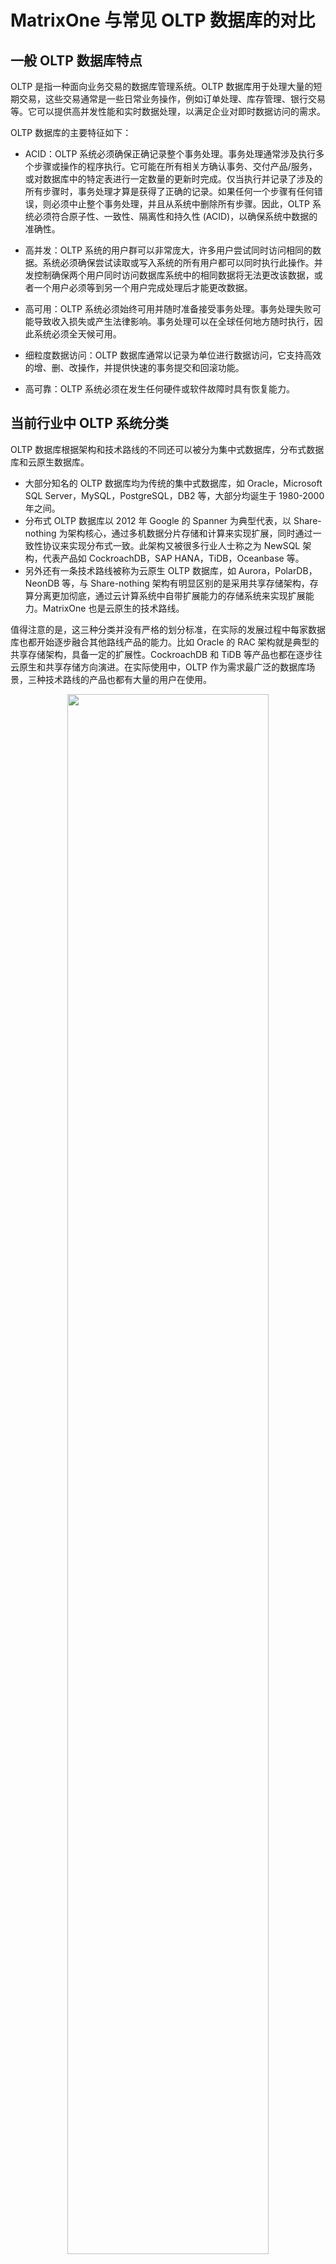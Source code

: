 # MatrixOne 与常见 OLTP 数据库的对比

## 一般 OLTP 数据库特点

OLTP 是指一种面向业务交易的数据库管理系统。OLTP 数据库用于处理大量的短期交易，这些交易通常是一些日常业务操作，例如订单处理、库存管理、银行交易等。它可以提供高并发性能和实时数据处理，以满足企业对即时数据访问的需求。

OLTP 数据库的主要特征如下：

- ACID：OLTP 系统必须确保正确记录整个事务处理。事务处理通常涉及执行多个步骤或操作的程序执行。它可能在所有相关方确认事务、交付产品/服务，或对数据库中的特定表进行一定数量的更新时完成。仅当执行并记录了涉及的所有步骤时，事务处理才算是获得了正确的记录。如果任何一个步骤有任何错误，则必须中止整个事务处理，并且从系统中删除所有步骤。因此，OLTP 系统必须符合原子性、一致性、隔离性和持久性 (ACID)，以确保系统中数据的准确性。
- 高并发：OLTP 系统的用户群可以非常庞大，许多用户尝试同时访问相同的数据。系统必须确保尝试读取或写入系统的所有用户都可以同时执行此操作。并发控制确保两个用户同时访问数据库系统中的相同数据将无法更改该数据，或者一个用户必须等到另一个用户完成处理后才能更改数据。
- 高可用：OLTP 系统必须始终可用并随时准备接受事务处理。事务处理失败可能导致收入损失或产生法律影响。事务处理可以在全球任何地方随时执行，因此系统必须全天候可用。
- 细粒度数据访问：OLTP 数据库通常以记录为单位进行数据访问，它支持高效的增、删、改操作，并提供快速的事务提交和回滚功能。

- 高可靠：OLTP 系统必须在发生任何硬件或软件故障时具有恢复能力。

## 当前行业中 OLTP 系统分类

OLTP 数据库根据架构和技术路线的不同还可以被分为集中式数据库，分布式数据库和云原生数据库。

* 大部分知名的 OLTP 数据库均为传统的集中式数据库，如 Oracle，Microsoft SQL Server，MySQL，PostgreSQL，DB2 等，大部分均诞生于 1980-2000 年之间。
* 分布式 OLTP 数据库以 2012 年 Google 的 Spanner 为典型代表，以 Share-nothing 为架构核心，通过多机数据分片存储和计算来实现扩展，同时通过一致性协议来实现分布式一致。此架构又被很多行业人士称之为 NewSQL 架构，代表产品如 CockroachDB，SAP HANA，TiDB，Oceanbase 等。
* 另外还有一条技术路线被称为云原生 OLTP 数据库，如 Aurora，PolarDB，NeonDB 等，与 Share-nothing 架构有明显区别的是采用共享存储架构，存算分离更加彻底，通过云计算系统中自带扩展能力的存储系统来实现扩展能力。MatrixOne 也是云原生的技术路线。

值得注意的是，这三种分类并没有严格的划分标准，在实际的发展过程中每家数据库也都开始逐步融合其他路线产品的能力。比如 Oracle 的 RAC 架构就是典型的共享存储架构，具备一定的扩展性。CockroachDB 和 TiDB 等产品也都在逐步往云原生和共享存储方向演进。在实际使用中，OLTP 作为需求最广泛的数据库场景，三种技术路线的产品也都有大量的用户在使用。

<div align="center">
<img src=https://community-shared-data-1308875761.cos.ap-beijing.myqcloud.com/artwork/docs/overview/mo-other-database/oltp_category.png width=80% heigth=80%/>
</div>

## MatrixOne 的 OLTP 特点

MatrixOne 的基本能力满足一般 OLTP 数据库的特点。

* 数据操作及 ACID 特性：MatrixOne 支持行级别的增删改查操作，同时拥有具备 ACID 特性的事务能力，详细能力描述请参考 [MatrixOne 的事务介绍](../../Develop/Transactions/matrixone-transaction-overview/overview.md)。
* 高并发：MatrixOne 可以支持高并发的业务请求，在行业通用针对 OLTP 的 TPC-C 测试中可以达到 100 仓数万 tpmC 的并发水平，同时还可以根据节点扩展而增加。
* 高可用：MatrixOne 本身基于 Kubernetes 及共享存储，在云环境中均有极成熟的方案来保证这两个基础组件的高可用。同时在 MatrixOne 本身的设计上也考虑了其中各组件的可用性和故障恢复机制。详细可参考 [MatrixOne 的高可用介绍](../../Overview/feature/high-availability.md)。

如上图所示，从架构和技术路线分类来说，MatrixOne 属于云原生技术路线，与 Aurora 更为接近，相比于 Share-nothing 架构最大的优势是存储计算分离后，存储和计算都可以按需使用。

与 Aurora 不同的地方有两点：

* Aurora 把写入节点暴露在用户层，用户只能从单节点进行写入。而 MatrixOne 将写入处理隐藏到了内部的 TN 和 LogService 上，对于用户而言，所有的 CN 节点均可以进行读写操作。
* Aurora 的共享存储依然大量采用块存储作为主要存储介质，对象存储仅作为备份数据存储。而 MatrixOne 直接把对象存储作为全量数据的主存储。

当然，MatrixOne 并不仅局限于 OLTP 能力，MatrixOne 适配其他负载的能力也与 Aurora 的定位有显著差别。

![](https://community-shared-data-1308875761.cos.ap-beijing.myqcloud.com/artwork/docs/overview/mo-other-database/mo_vs_aurora.png)

## MatrixOne 与 MySQL 的对比

由于 MatrixOne 以兼容 MySQL 为主要目标，MySQL 本身也是世界上[流行度最高的开源数据库](https://db-engines.com/en/ranking)。MatrixOne 的用户很大一部分是由从开源 MySQL 迁移到 MatrixOne 的，因此这里我们将 MatrixOne 与 MySQL 做一个详细的对比。

|                    | MySQL                                                   | MatrixOne                                  |
| ------------------ | ------------------------------------------------------- | ------------------------------------------ |
| 版本               | 8.0.37                                                  | 最新版本                                   |
| License            | GPL License                                             | Apache License 2.0                         |
| 架构               | 集中式数据库                                            | 分布式云原生数据库                         |
| 负载类型           | OLTP, 分析型负载依赖于企业版的 Heatwave                  | HTAP，时序                                 |
| 存储格式           | 行存                                                    | 列存                                       |
| 存储引擎           | InnoDB/MyIsam                                           | TAE                                        |
| 交互方式           | SQL                                                     | SQL                                        |
| 部署方式           | 单机部署/主从部署                                       | 单机部署/主从部署/分布式部署/K8s 部署       |
| 横向扩展能力       | 依赖分库分表中间件实现                                  | 天然支持                                   |
| 事务能力           | 悲观事务/乐观事务+ANSI 4 种隔离级别（InnoDB 引擎）        | 悲观事务/乐观事务+RC/SI                    |
| 数据类型           | 基础数值，时间日期，字符，JSON，空间                    | 基础数值，时间日期，字符，JSON，向量       |
| 索引和约束         | 主键，次级键，唯一键，外键                              | 主键，次级键，唯一键，外键                 |
| 访问控制           | 基于 RBAC                                                | 基于 RBAC                                   |
| 窗口函数           | 基础窗口函数                                            | 基础窗口函数，时间滑动窗口                 |
| 高级 SQL 能力        | 触发器，存储过程                                        | 不支持                                     |
| 流计算             | 不支持                                                  | 流式写入/kafka 连接器/动态表                |
| UDF                | 支持 SQL 及 C 语言的 UDF                                     | 支持 SQL 及 Python 的 UDF                       |
| 多租户             | 不支持                                                  | 支持                                       |
| 数据共享           | 不支持                                                  | 支持租户间数据共享                         |
| 编程语言           | 绝大部分语言                                            | Java，Python，Golang 连接器和 ORM 基本支持 |
| 常见可视化管理工具 | Navicat，DBeaver，MySQL Workbench，DataGrip，HeidiSQL 等 | 与 MySQL 一致                                |
| 备份工具           | 逻辑备份，物理备份                                      | 逻辑备份，物理备份，快照备份               |
| CDC 能力            | 具备                                                    | 不具备                                     |
| OLTP 性能           | 单机优秀，不可扩展                                      | 单机良好，可扩展                           |
| OLAP 性能           | 较差                                                    | 优秀，可扩展                               |
| 大批量写入性能     | 较差                                                    | 优秀，可扩展                               |
| 存储空间           | 受限于磁盘                                              | 无限扩展                                   |

其他细节可以参照 [MatrixOne 的 MySQL 兼容性详细说明](../../Overview/feature/mysql-compatibility.md)。

整体来说，MatrixOne 是一个高度兼容 MySQL 的云原生 HTAP 数据库，可以无缝兼容绝大部分基于 MySQL 开发的应用。与此同时，MatrixOne 天然具备强大的扩展性，以及支撑其他类型业务负载的能力。另外，基于 MatrixOne 存算分离和多租户的特性，用户在设计应用架构的时候，可以非常灵活的将过去由应用，中间件，或者其他数据库来解决的负载隔离问题来通过 MatrixOne 一站式实现。

<div align="center">
<img src=https://community-shared-data-1308875761.cos.ap-beijing.myqcloud.com/artwork/docs/overview/mo-other-database/mo_mysql_use_case.png width=60% heigth=60%/>
</div>

对于 MySQL 用户而言，如果碰到以下问题瓶颈的话，MatrixOne 会是一个更合适的选择：

* 单表数据达到千万级以上，查询性能变慢，需要进行分表操作。
* 整体数据量超过 TB 级别，MySQL 需要配置非常昂贵的物理机器。
* 需要做多表关联类，或者较大单表的聚合分析查询。
* 需要做大规模的实时数据写入，如每秒数百万条数据。
* 需要做应用层的多租户设计，如 SaaS 场景。
* 需要根据业务应用负载变化经常性的进行垂直扩展。
* 需要经常性的进行数据传输和协作。
* 需要与应用框架共同集成到 K8s 环境中，降低运维复杂度。
* 需要做流式数据处理，如实时数据写入和加工。
* 需要存储和搜索向量数据。

在 MatrixOne 的技术博客中，我们也有较多关于 MySQL 与 MatrixOne 的对比和迁移之类的文章供参考。

[MatrixOne 与 MySQL 全面对比--部署篇](https://mp.weixin.qq.com/s?__biz=Mzg2NjU2ODUwMA==&mid=2247491148&idx=2&sn=a83e592da9504d6b4ab356abd6cc2369&chksm=cf9274a6b133599752c811ea241d1c0b25fc44dcc255bf907de131b9a9bb6972d5ebd076d1b6&scene=0&xtrack=1#rd)

[MatrixOne 与 MySQL 全面对比--多租户篇](https://mp.weixin.qq.com/s?__biz=Mzg2NjU2ODUwMA==&mid=2247491293&idx=1&sn=e1967b12371a7f8b57b336d1f8ada986&chksm=cf974c93821360fb559c865b5eba71adb155c410a99e3bc4d0f7aac675a80eab6d95a24853f6&scene=0&xtrack=1#rd)

[MatrixOne 与 MySQL 全面对比--迁移篇](https://mp.weixin.qq.com/s?__biz=Mzg2NjU2ODUwMA==&mid=2247491369&idx=2&sn=a0bab26c2709edd7bc278a1bcbb07d64&chksm=cf3ea15bec8aef761e476a5281b9723638c90f059af813b0c0cc799a3256a92fc96d483e0670&scene=0&xtrack=1#rd)
